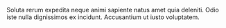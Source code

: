 Soluta rerum expedita neque animi sapiente natus amet quia deleniti.
Odio iste nulla dignissimos ex incidunt.
Accusantium ut iusto voluptatem.